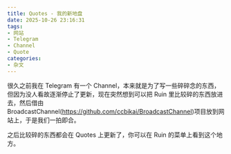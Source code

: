 ```yaml
---
title: Quotes - 我的新地盘
date: 2025-10-26 23:16:31
tags:
- 网站
- Telegram
- Channel
- Quote
categories:
- 杂文
---
```

很久之前我在 Telegram 有一个 Channel，本来就是为了写一些碎碎念的东西，但因为没人看故逐渐停止了更新，现在突然想到可以把 Ruin 里比较碎的东西放进去，然后借由 BroadcastChannel(https://github.com/ccbikai/BroadcastChannel)项目放到网站上，于是我们一拍即合。

之后比较碎的东西都会在 Quotes 上更新了，你可以在 Ruin 的菜单上看到这个地方。